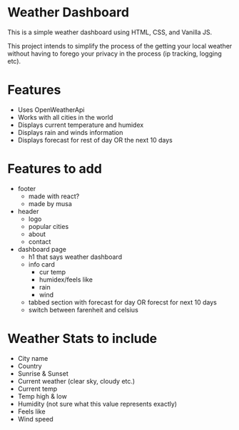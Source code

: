 # Weather Dashboard

This is a simple weather dashboard using HTML, CSS, and Vanilla JS.

This project intends to simplify the process of the getting your local weather
without having to forego your privacy in the process (ip tracking, logging etc).


# Features
- Uses OpenWeatherApi
- Works with all cities in the world
- Displays current temperature and humidex
- Displays rain and winds information
- Displays forecast for rest of day OR the next 10 days


# Features to add
- footer
  - made with react?
  - made by musa 
- header 
  - logo
  - popular cities
  - about
  - contact
- dashboard page
  - h1 that says weather dashboard
  - info card
    - cur temp
    - humidex/feels like
    - rain
    - wind
  - tabbed section with forecast for day OR forecst for next 10 days
  - switch between farenheit and celsius


# Weather Stats to include
- City name
- Country
- Sunrise & Sunset
- Current weather (clear sky, cloudy etc.)
- Current temp
- Temp high & low
- Humidity (not sure what this value represents exactly)
- Feels like
- Wind speed